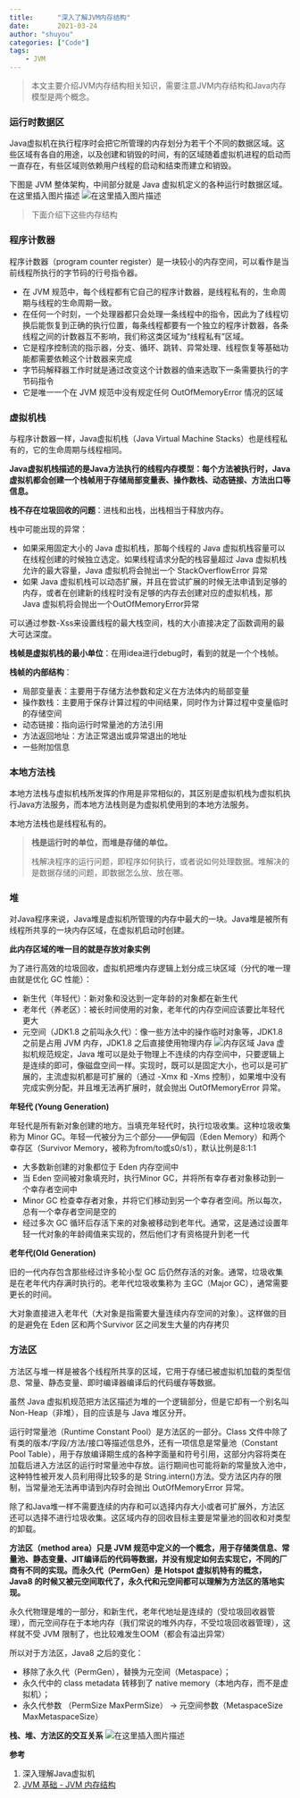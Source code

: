 ```yaml
---
title:      "深入了解JVM内存结构"
date:       2021-03-24
author: "shuyou"
categories: ["Code"]
tags:
    - JVM
---
```


>本文主要介绍JVM内存结构相关知识，需要注意JVM内存结构和Java内存模型是两个概念。

### 运行时数据区
Java虚拟机在执行程序时会把它所管理的内存划分为若干个不同的数据区域。这些区域有各自的用途，以及创建和销毁的时间，有的区域随着虚拟机进程的启动而一直存在，有些区域则依赖用户线程的启动和结束而建立和销毁。

下图是 JVM 整体架构，中间部分就是 Java 虚拟机定义的各种运行时数据区域。
在这里插入图片描述
![在这里插入图片描述](https://img-blog.csdnimg.cn/20210324150056997.jpg?x-oss-process=image,type_ZmFuZ3poZW5naGVpdGk,shadow_10,text_aHR0cHM6Ly9ibG9nLmNzZG4ubmV0L0NhcnJvdFpzeQ==,size_16,color_FFFFFF,t_70#pic_center)
>下面介绍下这些内存结构

### 程序计数器
程序计数器（program counter  register）是一块较小的内存空间，可以看作是当前线程所执行的字节码的行号指令器。

 - 在 JVM 规范中，每个线程都有它自己的程序计数器，是线程私有的，生命周期与线程的生命周期一致。
 - 在任何一个时刻，一个处理器都只会处理一条线程中的指令，因此为了线程切换后能恢复到正确的执行位置，每条线程都要有一个独立的程序计数器，各条线程之间的计数器互不影响，我们称这类区域为“线程私有”区域。
 - 它是程序控制流的指示器，分支、循环、跳转、异常处理、线程恢复等基础功能都需要依赖这个计数器来完成
 - 字节码解释器工作时就是通过改变这个计数器的值来选取下一条需要执行的字节码指令
 - 它是唯一一个在 JVM 规范中没有规定任何 OutOfMemoryError 情况的区域

### 虚拟机栈
与程序计数器一样，Java虚拟机栈（Java Virtual Machine Stacks）也是线程私有的，它的生命周期与线程相同。

**Java虚拟机栈描述的是Java方法执行的线程内存模型：每个方法被执行时，Java虚拟机都会创建一个栈帧用于存储局部变量表、操作数栈、动态链接、方法出口等信息。**

**栈不存在垃圾回收的问题**：进栈和出栈，出栈相当于释放内存。

栈中可能出现的异常：

 - 如果采用固定大小的 Java 虚拟机栈，那每个线程的 Java 虚拟机栈容量可以在线程创建的时候独立选定。如果线程请求分配的栈容量超过 Java 虚拟机栈允许的最大容量，Java 虚拟机将会抛出一个 StackOverflowError 异常
 - 如果 Java 虚拟机栈可以动态扩展，并且在尝试扩展的时候无法申请到足够的内存，或者在创建新的线程时没有足够的内存去创建对应的虚拟机栈，那 Java 虚拟机将会抛出一个OutOfMemoryError异常

可以通过参数-Xss来设置线程的最大栈空间，栈的大小直接决定了函数调用的最大可达深度。

**栈帧是虚拟机栈的最小单位**：在用idea进行debug时，看到的就是一个个栈帧。

**栈帧的内部结构**：

- 局部变量表：主要用于存储方法参数和定义在方法体内的局部变量
- 操作数栈：主要用于保存计算过程的中间结果，同时作为计算过程中变量临时的存储空间
- 动态链接：指向运行时常量池的方法引用
- 方法返回地址：方法正常退出或异常退出的地址
- 一些附加信息

### 本地方法栈
本地方法栈与虚拟机栈所发挥的作用是非常相似的，其区别是虚拟机栈为虚拟机执行Java方法服务，而本地方法栈则是为虚拟机使用到的本地方法服务。

本地方法栈也是线程私有的。

>**栈是运行时的单位，而堆是存储的单位。**
>
>栈解决程序的运行问题，即程序如何执行，或者说如何处理数据。堆解决的是数据存储的问题，即数据怎么放、放在哪。

### 堆
对Java程序来说，Java堆是虚拟机所管理的内存中最大的一块。Java堆是被所有线程所共享的一块内存区域，在虚拟机启动时创建。

**此内存区域的唯一目的就是存放对象实例**

为了进行高效的垃圾回收，虚拟机把堆内存逻辑上划分成三块区域（分代的唯一理由就是优化 GC 性能）：

 - 新生代（年轻代）：新对象和没达到一定年龄的对象都在新生代
 - 老年代（养老区）：被长时间使用的对象，老年代的内存空间应该要比年轻代更大
 - 元空间（JDK1.8 之前叫永久代）：像一些方法中的操作临时对象等，JDK1.8 之前是占用 JVM 内存，JDK1.8 之后直接使用物理内存
![内存区域](https://img-blog.csdnimg.cn/20210324161121304.jpg#pic_center)
Java 虚拟机规范规定，Java 堆可以是处于物理上不连续的内存空间中，只要逻辑上是连续的即可，像磁盘空间一样。实现时，既可以是固定大小，也可以是可扩展的，主流虚拟机都是可扩展的（通过 -Xmx 和 -Xms 控制），如果堆中没有完成实例分配，并且堆无法再扩展时，就会抛出 OutOfMemoryError 异常。

**年轻代 (Young Generation)**

年轻代是所有新对象创建的地方。当填充年轻代时，执行垃圾收集。这种垃圾收集称为 Minor GC。年轻一代被分为三个部分——伊甸园（Eden Memory）和两个幸存区（Survivor Memory，被称为from/to或s0/s1），默认比例是8:1:1

 - 大多数新创建的对象都位于 Eden 内存空间中
 - 当 Eden 空间被对象填充时，执行Minor GC，并将所有幸存者对象移动到一个幸存者空间中
 - Minor GC 检查幸存者对象，并将它们移动到另一个幸存者空间。所以每次，总有一个幸存者空间是空的
 - 经过多次 GC 循环后存活下来的对象被移动到老年代。通常，这是通过设置年轻一代对象的年龄阈值来实现的，然后他们才有资格提升到老一代

**老年代(Old Generation)**

旧的一代内存包含那些经过许多轮小型 GC 后仍然存活的对象。通常，垃圾收集是在老年代内存满时执行的。老年代垃圾收集称为 主GC（Major GC），通常需要更长的时间。

大对象直接进入老年代（大对象是指需要大量连续内存空间的对象）。这样做的目的是避免在 Eden 区和两个Survivor 区之间发生大量的内存拷贝 

### 方法区
方法区与堆一样是被各个线程所共享的区域，它用于存储已被虚拟机加载的类型信息、常量、静态变量、即时编译器编译后的代码缓存等数据。

虽然 Java 虚拟机规范把方法区描述为堆的一个逻辑部分，但是它却有一个别名叫 Non-Heap（非堆），目的应该是与 Java 堆区分开。

运行时常量池（Runtime Constant Pool）是方法区的一部分。Class 文件中除了有类的版本/字段/方法/接口等描述信息外，还有一项信息是常量池（Constant Pool Table），用于存放编译期生成的各种字面量和符号引用，这部分内容将类在加载后进入方法区的运行时常量池中存放。运行期间也可能将新的常量放入池中，这种特性被开发人员利用得比较多的是 String.intern()方法。受方法区内存的限制，当常量池无法再申请到内存时会抛出 OutOfMemoryError 异常。

除了和Java堆一样不需要连续的内存和可以选择内存大小或者可扩展外，方法区还可以选择不进行垃圾收集。这区域内存的回收目标主要是常量池的回收和对类型的卸载。

**方法区（method area）只是 JVM 规范中定义的一个概念，用于存储类信息、常量池、静态变量、JIT编译后的代码等数据，并没有规定如何去实现它，不同的厂商有不同的实现。而永久代（PermGen）是 Hotspot 虚拟机特有的概念， Java8 的时候又被元空间取代了，永久代和元空间都可以理解为方法区的落地实现。**

永久代物理是堆的一部分，和新生代，老年代地址是连续的（受垃圾回收器管理），而元空间存在于本地内存（我们常说的堆外内存，不受垃圾回收器管理），这样就不受 JVM 限制了，也比较难发生OOM（都会有溢出异常）

所以对于方法区，Java8 之后的变化：

 - 移除了永久代（PermGen），替换为元空间（Metaspace）；
 - 永久代中的 class metadata 转移到了 native memory（本地内存，而不是虚拟机）；
 - 永久代参数 （PermSize MaxPermSize） -> 元空间参数（MetaspaceSize MaxMetaspaceSize）

**栈、堆、方法区的交互关系**
![在这里插入图片描述](https://img-blog.csdnimg.cn/20210324165854810.png?x-oss-process=image,type_ZmFuZ3poZW5naGVpdGk,shadow_10,text_aHR0cHM6Ly9ibG9nLmNzZG4ubmV0L0NhcnJvdFpzeQ==,size_16,color_FFFFFF,t_70#pic_center)

**参考**

 1. 深入理解Java虚拟机
 2. [JVM 基础 - JVM 内存结构](https://www.pdai.tech/md/java/jvm/java-jvm-struct.html)
